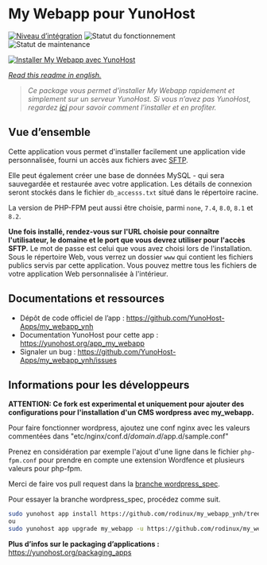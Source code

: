 <!--
N.B.: This README was automatically generated by https://github.com/YunoHost/apps/tree/master/tools/README-generator
It shall NOT be edited by hand.
-->

# My Webapp pour YunoHost

[![Niveau d’intégration](https://dash.yunohost.org/integration/my_webapp.svg)](https://dash.yunohost.org/appci/app/my_webapp) ![Statut du fonctionnement](https://ci-apps.yunohost.org/ci/badges/my_webapp.status.svg) ![Statut de maintenance](https://ci-apps.yunohost.org/ci/badges/my_webapp.maintain.svg)

[![Installer My Webapp avec YunoHost](https://install-app.yunohost.org/install-with-yunohost.svg)](https://install-app.yunohost.org/?app=my_webapp)

*[Read this readme in english.](./README.md)*

> *Ce package vous permet d’installer My Webapp rapidement et simplement sur un serveur YunoHost.
Si vous n’avez pas YunoHost, regardez [ici](https://yunohost.org/#/install) pour savoir comment l’installer et en profiter.*

## Vue d’ensemble

Cette application vous permet d'installer facilement une application vide personnalisée, fourni un accès aux fichiers avec [SFTP](https://yunohost.org/fr/filezilla).

Elle peut également créer une base de données MySQL - qui sera sauvegardée et restaurée avec votre application. Les détails de connexion seront stockés dans le fichier `db_accesss.txt` situé dans le répertoire racine.

La version de PHP-FPM peut aussi être choisie, parmi `none`, `7.4`, `8.0`, `8.1` et `8.2`.

**Une fois installé, rendez-vous sur l'URL choisie pour connaître l'utilisateur, le domaine et le port que vous devrez utiliser pour l'accès SFTP.** Le mot de passe est celui que vous avez choisi lors de l'installation. Sous le répertoire Web, vous verrez un dossier `www` qui contient les fichiers publics servis par cette application. Vous pouvez mettre tous les fichiers de votre application Web personnalisée à l'intérieur.


## Documentations et ressources

* Dépôt de code officiel de l’app : <https://github.com/YunoHost-Apps/my_webapp_ynh>
* Documentation YunoHost pour cette app : <https://yunohost.org/app_my_webapp>
* Signaler un bug : <https://github.com/YunoHost-Apps/my_webapp_ynh/issues>

## Informations pour les développeurs

**ATTENTION: Ce fork est experimental et uniquement pour ajouter des configurations pour l'installation d'un CMS wordpress avec my_webapp.**

Pour faire fonctionner wordpress, ajoutez une conf nginx avec les valeurs commentées dans "etc/nginx/conf.d/$domain.d/$app.d/sample.conf"

Prenez en considération par exemple l'ajout d'une ligne dans le fichier `php-fpm.conf` pour prendre en compte une extension Wordfence et plusieurs valeurs pour php-fpm.

Merci de faire vos pull request dans la [branche wordpress_spec](https://github.com/rodinux/my_webapp_ynh/tree/wordpress_spec).

Pour essayer la branche wordpress_spec, procédez comme suit.

``` bash
sudo yunohost app install https://github.com/rodinux/my_webapp_ynh/tree/wordpress_spec --debug
ou
sudo yunohost app upgrade my_webapp -u https://github.com/rodinux/my_webapp_ynh/tree/wordpress_spec --debug
```

**Plus d’infos sur le packaging d’applications :** <https://yunohost.org/packaging_apps>
